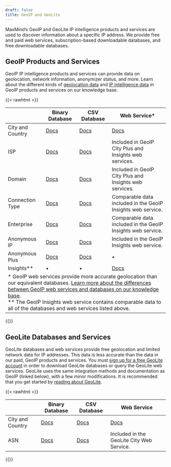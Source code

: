 ```yaml
---
draft: false
title: GeoIP and GeoLite
---
```


MaxMind’s GeoIP and GeoLite IP intelligence products and services are used to
discover information about a specific IP address. We provide free and paid web
services, subscription-based downloadable databases, and free downloadable
databases.

## GeoIP Products and Services

GeoIP IP intelligence products and services can provide data on geolocation,
network information, anonymizer status, and more. Learn about the different
kinds of
[geolocation data](https://support.maxmind.com/hc/en-us/articles/4407630528795-Choose-the-Right-Geolocation-Product)
and
[IP intelligence data](https://support.maxmind.com/hc/en-us/articles/4408200217371-Choose-the-IP-Intelligence-Data-you-Need)
in GeoIP products and services on our knowledge base.

{{< rawhtml >}}

<div class="table">
  <table>
    <thead>
      <tr>
        <th></th>
        <th>Binary Database</th>
        <th>CSV Database</th>
        <th>Web Service&#42;</th>
      </tr>
    </thead>
    <tbody>
      <tr>
        <td>City and Country</td>
        <td>
          <a href="/geoip/docs/databases/city-and-country/#binary-databases"
            >Docs</a
          >
        </td>
        <td>
          <a href="/geoip/docs/databases/city-and-country/#csv-databases"
            >Docs</a
          >
        </td>
        <td>
          <a href="/geoip/docs/web-services">Docs</a>
        </td>
      </tr>
      <tr>
        <td>ISP</td>
        <td>
          <a href="/geoip/docs/databases/isp/#binary-databases">Docs</a>
        </td>
        <td>
          <a href="/geoip/docs/databases/isp/#csv-databases">Docs</a>
        </td>
        <td>Included in GeoIP City Plus and Insights web services.</td>
      </tr>
      <tr>
        <td>Domain</td>
        <td>
          <a href="/geoip/docs/databases/domain/#binary-databases">Docs</a>
        </td>
        <td>
          <a href="/geoip/docs/databases/domain/#csv-databases">Docs</a>
        </td>
        <td>Included in GeoIP City Plus and Insights web services.</td>
      </tr>
      <tr>
        <td>Connection Type</td>
        <td>
          <a href="/geoip/docs/databases/connection-type/#binary-databases"
            >Docs</a
          >
        </td>
        <td>
          <a href="/geoip/docs/databases/connection-type/#csv-databases"
            >Docs</a
          >
        </td>
        <td>Comparable data included in the GeoIP Insights web service.</td>
      </tr>
      <tr>
        <td>Enterprise</td>
        <td>
          <a href="/geoip/docs/databases/enterprise/#binary-databases">Docs</a>
        </td>
        <td>
          <a href="/geoip/docs/databases/enterprise/#csv-databases">Docs</a>
        </td>
        <td>Comparable data included in the GeoIP Insights web service.</td>
      </tr>
      <tr>
        <td>Anonymous IP</td>
        <td>
          <a href="/geoip/docs/databases/anonymous-ip/#binary-database">Docs</a>
        </td>
        <td>
          <a href="/geoip/docs/databases/anonymous-ip/#csv-databases">Docs</a>
        </td>
        <td>Included in the GeoIP Insights web service.</td>
      </tr>
      <tr>
        <td>Anonymous Plus</td>
        <td>
          <a href="/geoip/docs/databases/anonymous-plus/#binary-database"
            >Docs</a
          >
        </td>
        <td>
          <a href="/geoip/docs/databases/anonymous-plus/#csv-databases">Docs</a>
        </td>
        <td>&bull;</td>
      </tr>
      <tr>
        <td>Insights&#42;&#42;</td>
        <td>&bull;</td>
        <td>&bull;</td>
        <td>
          <a href="/geoip/docs/web-services">Docs</a>
        </td>
      </tr>
      <tr>
        <td colspan="4">
          * GeoIP web services provide more accurate geolocation than our
          equivalent databases.
          <a
            href="https://support.maxmind.com/hc/en-us/articles/4407630528795-Choose-the-Right-Geolocation-Product#db-vs-web-services"
            >Learn more about the differences between GeoIP web services and
            databases on our knowledge base</a
          >.
          <br />
          ** The GeoIP Insights web service contains comparable data to all of
          the databases and web services listed above.
        </td>
      </tr>
    </tbody>
  </table>
</div>
{{</ rawhtml >}}

## GeoLite Databases and Services

GeoLite databases and web services provide free geolocation and limited network
data for IP addresses. This data is less accurate than the data in our paid,
GeoIP products and services. You must
[sign up for a free GeoLite account](https://www.maxmind.com/en/geolite2/signup)
in order to download GeoLite databases or query the GeoLite web services.
GeoLite uses the same integration methods and documentation as GeoIP (linked
below), with a few minor modifications. It is recommended that you get started
by [reading about GeoLite](/geoip/geolite2-free-geolocation-data).

{{< rawhtml >}}

<div class="table">
  <table>
    <thead>
      <tr>
        <th></th>
        <th>Binary Database</th>
        <th>CSV Database</th>
        <th>Web Service</th>
      </tr>
    </thead>
    <tbody>
      <tr>
        <td>City and Country</td>
        <td>
          <a href="/geoip/docs/databases/city-and-country/#binary-databases"
            >Docs</a
          >
        </td>
        <td>
          <a href="/geoip/docs/databases/city-and-country/#csv-databases"
            >Docs</a
          >
        </td>
        <td>
          <a href="/geoip/docs/web-services">Docs</a>
        </td>
      </tr>
      <tr>
        <td>ASN</td>
        <td>
          <a href="/geoip/docs/databases/asn/#binary-databases">Docs</a>
        </td>
        <td>
          <a href="/geoip/docs/databases/asn/#csv-databases">Docs</a>
        </td>
        <td>Included in the GeoLite City Web Service.</td>
      </tr>
    </tbody>
  </table>
</div>
{{</ rawhtml >}}
